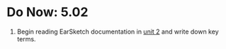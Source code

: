 # Do Now: 5.02

1. Begin reading EarSketch documentation in [unit 2](http://earsketch.gatech.edu/category/unit-2) and write down key terms.  